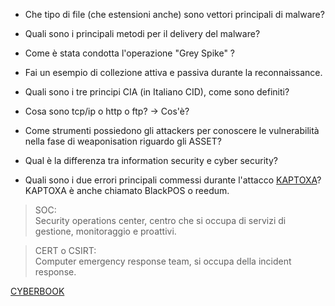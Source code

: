 - Che tipo di file (che estensioni anche) sono vettori principali di malware?

- Quali sono i principali metodi per il delivery del malware?

- Come è stata condotta l'operazione "Grey Spike" ?

- Fai un esempio di collezione attiva e passiva durante la reconnaissance.

- Quali sono i tre principi CIA (in Italiano CID), come sono definiti?

- Cosa sono tcp/ip o http o ftp? -> Cos'è?

- Come strumenti possiedono gli attackers per conoscere le vulnerabilità nella fase di weaponisation riguardo gli ASSET? 

- Qual è la differenza tra information security e cyber security?

- Quali sono i due errori principali commessi durante l'attacco [KAPTOXA][kaptoxa]?
KAPTOXA è anche chiamato BlackPOS o reedum.

> SOC:  
Security operations center, centro che si occupa di servizi di gestione, monitoraggio e proattivi.

> CERT o CSIRT:  
Computer emergency response team, si occupa della incident response.


[kaptoxa]: https://en.wikipedia.org/wiki/BlackPOS_Malware

[CYBERBOOK](https://www.sicurezzanazionale.gov.it/sisr.nsf/wp-content/uploads/2019/04/Cyberbook.pdf)
